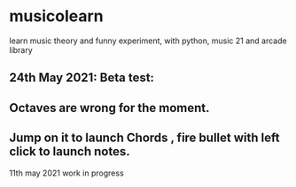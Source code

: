 # musicolearn
learn music theory and funny experiment, with python, music 21 and arcade library

24th May 2021: Beta test:
------
Octaves are wrong for the moment.
--------
Jump on it to launch Chords , fire bullet with left click to launch notes.
----------
11th may 2021 work in progress
